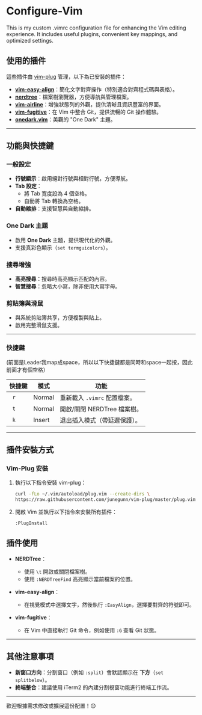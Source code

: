 # Configure-Vim
This is my custom .vimrc configuration file for enhancing the Vim editing experience. It includes useful plugins, convenient key mappings, and optimized settings.

## 使用的插件

這些插件由 [vim-plug](https://github.com/junegunn/vim-plug) 管理，以下為已安裝的插件：

- **[vim-easy-align](https://github.com/junegunn/vim-easy-align)**：簡化文字對齊操作（特別適合對齊程式碼與表格）。
- **[nerdtree](https://github.com/scrooloose/nerdtree)**：檔案樹瀏覽器，方便導航與管理檔案。
- **[vim-airline](https://github.com/vim-airline/vim-airline)**：增強狀態列的外觀，提供清晰且資訊豐富的界面。
- **[vim-fugitive](https://github.com/tpope/vim-fugitive)**：在 Vim 中整合 Git，提供流暢的 Git 操作體驗。
- **[onedark.vim](https://github.com/joshdick/onedark.vim)**：美觀的 "One Dark" 主題。

---

## 功能與快捷鍵

### 一般設定
- **行號顯示**：啟用絕對行號與相對行號，方便導航。
- **Tab 設定**：
  - 將 Tab 寬度設為 4 個空格。
  - 自動將 Tab 轉換為空格。
- **自動縮排**：支援智慧與自動縮排。

### One Dark 主題
- 啟用 **One Dark** 主題，提供現代化的外觀。
- 支援真彩色顯示（`set termguicolors`）。

### 搜尋增強
- **高亮搜尋**：搜尋時高亮顯示匹配的內容。
- **智慧搜尋**：忽略大小寫，除非使用大寫字母。

### 剪貼簿與滑鼠
- 與系統剪貼簿共享，方便複製與貼上。
- 啟用完整滑鼠支援。

---

### 快捷鍵 
(前面是Leader我map成space，所以以下快捷鍵都是同時和space一起按，因此前面才有個空格）

| 快捷鍵             | 模式        | 功能                                      |
|--------------------|-------------|-------------------------------------------|
| ` r`               | Normal      | 重新載入 `.vimrc` 配置檔案。              |
| ` t`               | Normal      | 開啟/關閉 NERDTree 檔案樹。               |
| ` k`               | Insert      | 退出插入模式（帶延遲保護）。              |

---

## 插件安裝方式

### Vim-Plug 安裝
1. 執行以下指令安裝 vim-plug：

   ```bash
   curl -fLo ~/.vim/autoload/plug.vim --create-dirs \
   https://raw.githubusercontent.com/junegunn/vim-plug/master/plug.vim
   ```
2. 開啟 Vim 並執行以下指令來安裝所有插件：
   ```vim
   :PlugInstall
   ```
## 插件使用

- **NERDTree**：
  - 使用 `\t` 開啟或關閉檔案樹。
  - 使用 `:NERDTreeFind` 高亮顯示當前檔案的位置。

- **vim-easy-align**：
  - 在視覺模式中選擇文字，然後執行 `:EasyAlign`，選擇要對齊的符號即可。

- **vim-fugitive**：
  - 在 Vim 中直接執行 Git 命令，例如使用 `:G` 查看 Git 狀態。

---

## 其他注意事項

- **新窗口方向**：分割窗口（例如 `:split`）會默認顯示在 **下方**（`set splitbelow`）。
- **終端整合**：建議使用 iTerm2 的內建分割視窗功能進行終端工作流。

---

歡迎根據需求修改或擴展這份配置！😊
